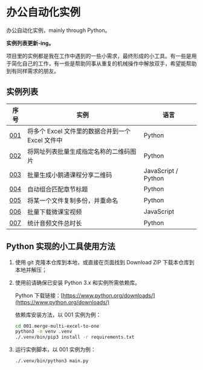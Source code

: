 # 办公自动化实例

办公自动化实例，mainly through Python。

**实例列表更新-ing。**

项目里的实例都是我在工作中遇到的一些小需求，最终形成的小工具。有一些是用于简化自己的工作，有一些是帮助同事从重复的机械操作中解放双手，希望能帮助到有同样需求的朋友。

## 实例列表

|序号|实例|语言|
|---|---|---|
|[001](./001.merge-multi-excel-to-one/)|将多个 Excel 文件里的数据合并到一个 Excel 文件中|Python|
|[002](./002.batch-gen-qrcode/)|将网址列表批量生成指定名称的二维码图片|Python|
|[003](./003.batch-gen-xiaoe-qrcode/)|批量生成小鹅通课程分享二维码|JavaScript / Python|
|[004](./004.sticky-chapter-node-title/)|自动组合匹配章节标题|Python|
|[005](./005.batch-copy-files/)|将某一个文件复制多份，并重命名|Python|
|[006](./006.batch-download-wkzj-videos/)|批量下载微课宝视频|JavaScript|
|[007](./007.count-audio-duration/)|统计音频文件总时长|Python|

## Python 实现的小工具使用方法

1. 使用 git 克隆本仓库到本地，或直接在页面找到 Download ZIP 下载本仓库到本地并解压；

2. 使用前请确保已安装 Python 3.x 和实例所需依赖库。

    Python 下载链接：[https://www.python.org/downloads/](https://www.python.org/downloads/)

    依赖库安装方法，以 001 实例为例：

    ```bash
    cd 001.merge-multi-excel-to-one
    python3 -m venv .venv
    ./.venv/bin/pip3 install -r requirements.txt
    ```

3. 运行实例脚本，以 001 实例为例：

    ```bash
    ./.venv/bin/python3 main.py
    ```
